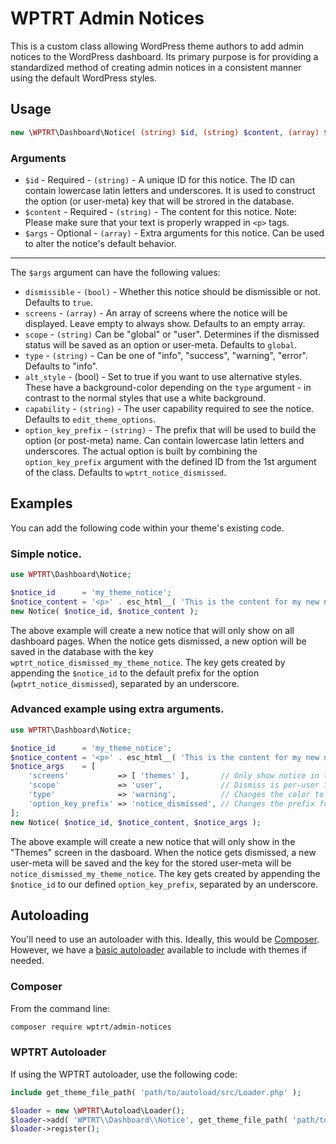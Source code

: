 # WPTRT Admin Notices

This is a custom class allowing WordPress theme authors to add admin notices to the WordPress dashboard.
Its primary purpose is for providing a standardized method of creating admin notices in a consistent manner using the default WordPress styles.

## Usage

```php
new \WPTRT\Dashboard\Notice( (string) $id, (string) $content, (array) $args );
```

### Arguments

* `$id` - Required - `(string)` - A unique ID for this notice. The ID can contain lowercase latin letters and underscores. It is used to construct the option (or user-meta) key that will be strored in the database.
* `$content` - Required - `(string)` - The content for this notice. Note: Please make sure that your text is properly wrapped in `<p>` tags.
* `$args` - Optional - `(array)` - Extra arguments for this notice. Can be used to alter the notice's default behavior.

---------

The `$args` argument can have the following values:
* `dismissible` - `(bool)` - Whether this notice should be dismissible or not. Defaults to `true`.
* `screens` - `(array)` - An array of screens where the notice will be displayed. Leave empty to always show. Defaults to an empty array.
* `scope` - `(string)` Can be "global" or "user". Determines if the dismissed status will be saved as an option or user-meta. Defaults to `global`.
* `type` - `(string)` - Can be one of "info", "success", "warning", "error". Defaults to "info".
* `alt_style` - (bool) - Set to true if you want to use alternative styles. These have a background-color depending on the `type` argument - in contrast to the normal styles that use a white background.
* `capability` - `(string)` - The user capability required to see the notice. Defaults to `edit_theme_options`.
* `option_key_prefix` - `(string)` - The prefix that will be used to build the option (or post-meta) name. Can contain lowercase latin letters and underscores. The actual option is built by combining the `option_key_prefix` argument with the defined ID from the 1st argument of the class. Defaults to `wptrt_notice_dismissed`.

## Examples
You can add the following code within your theme's existing code.

### Simple notice.

```php
use WPTRT\Dashboard\Notice;

$notice_id      = 'my_theme_notice';
$notice_content = '<p>' . esc_html__( 'This is the content for my new notice', 'textdomain' ) . '</p>';
new Notice( $notice_id, $notice_content );
```
The above example will create a new notice that will only show on all dashboard pages. When the notice gets dismissed, a new option will be saved in the database with the key `wptrt_notice_dismissed_my_theme_notice`. The key gets created by appending the `$notice_id` to the default prefix for the option (`wptrt_notice_dismissed`), separated by an underscore.

### Advanced example using extra arguments.

```php
use WPTRT\Dashboard\Notice;

$notice_id      = 'my_theme_notice';
$notice_content = '<p>' . esc_html__( 'This is the content for my new notice', 'textdomain' ) . '</p>';
$notice_args    = [
	'screens'           => [ 'themes' ],       // Only show notice in the "themes" screen.
	'scope'             => 'user',             // Dismiss is per-user instead of global.
	'type'              => 'warning',          // Changes the color to orange.
	'option_key_prefix' => 'notice_dismissed', // Changes the prefix for the user-meta we'll save.
];
new Notice( $notice_id, $notice_content, $notice_args );
```

The above example will create a new notice that will only show in the "Themes" screen in the dasboard. When the notice gets dismissed, a new user-meta will be saved and the key for the stored user-meta will be `notice_dismissed_my_theme_notice`. The key gets created by appending the `$notice_id` to our defined `option_key_prefix`, separated by an underscore.


## Autoloading

You'll need to use an autoloader with this. Ideally, this would be [Composer](https://getcomposer.org).  However, we have a [basic autoloader](https://github.com/WPTRT/autoload) available to include with themes if needed.

### Composer

From the command line:

```sh
composer require wptrt/admin-notices
```

### WPTRT Autoloader

If using the WPTRT autoloader, use the following code:

```php
include get_theme_file_path( 'path/to/autoload/src/Loader.php' );

$loader = new \WPTRT\Autoload\Loader();
$loader->add( 'WPTRT\\Dashboard\\Notice', get_theme_file_path( 'path/to/admin-notices/src' ) );
$loader->register();
```
